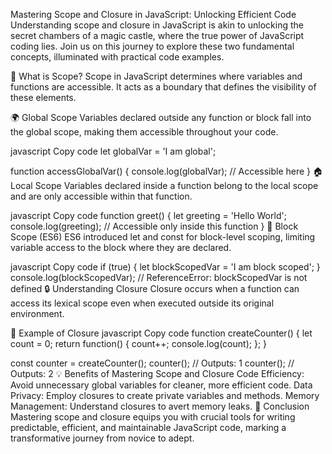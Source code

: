 Mastering Scope and Closure in JavaScript: Unlocking Efficient Code
Understanding scope and closure in JavaScript is akin to unlocking the secret chambers of a magic castle, where the true power of JavaScript coding lies. Join us on this journey to explore these two fundamental concepts, illuminated with practical code examples.

🎯 What is Scope?
Scope in JavaScript determines where variables and functions are accessible. It acts as a boundary that defines the visibility of these elements.

🌍 Global Scope
Variables declared outside any function or block fall into the global scope, making them accessible throughout your code.

javascript
Copy code
let globalVar = 'I am global';

function accessGlobalVar() {
  console.log(globalVar); // Accessible here
}
🏠 Local Scope
Variables declared inside a function belong to the local scope and are only accessible within that function.

javascript
Copy code
function greet() {
  let greeting = 'Hello World';
  console.log(greeting); // Accessible only inside this function
}
🚧 Block Scope (ES6)
ES6 introduced let and const for block-level scoping, limiting variable access to the block where they are declared.

javascript
Copy code
if (true) {
  let blockScopedVar = 'I am block scoped';
}
console.log(blockScopedVar); // ReferenceError: blockScopedVar is not defined
🔒 Understanding Closure
Closure occurs when a function can access its lexical scope even when executed outside its original environment.

🧩 Example of Closure
javascript
Copy code
function createCounter() {
  let count = 0;
  return function() {
    count++;
    console.log(count);
  };
}

const counter = createCounter();
counter(); // Outputs: 1
counter(); // Outputs: 2
💡 Benefits of Mastering Scope and Closure
Code Efficiency: Avoid unnecessary global variables for cleaner, more efficient code.
Data Privacy: Employ closures to create private variables and methods.
Memory Management: Understand closures to avert memory leaks.
🚀 Conclusion
Mastering scope and closure equips you with crucial tools for writing predictable, efficient, and maintainable JavaScript code, marking a transformative journey from novice to adept.
